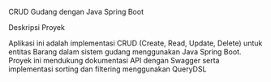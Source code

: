 CRUD Gudang dengan Java Spring Boot

Deskripsi Proyek

Aplikasi ini adalah implementasi CRUD (Create, Read, Update, Delete) untuk entitas Barang dalam sistem gudang menggunakan Java Spring Boot.
Proyek ini mendukung dokumentasi API dengan Swagger serta implementasi sorting dan filtering menggunakan QueryDSL
